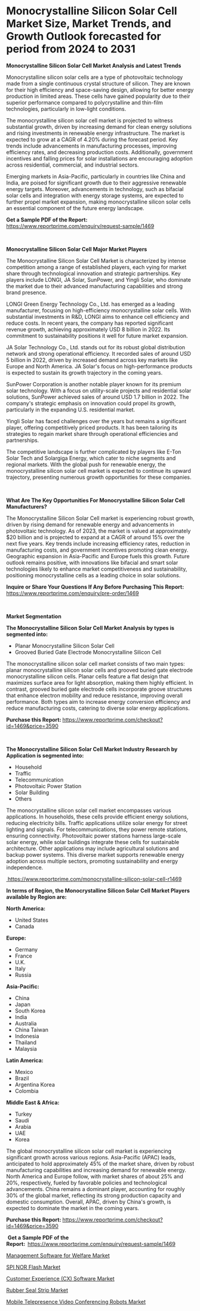 <p><h1>Monocrystalline Silicon Solar Cell Market Size, Market Trends, and Growth Outlook forecasted for period from 2024 to 2031</h1></p><p><strong>Monocrystalline Silicon Solar Cell Market Analysis and Latest Trends</strong></p>
<p><p>Monocrystalline silicon solar cells are a type of photovoltaic technology made from a single continuous crystal structure of silicon. They are known for their high efficiency and space-saving design, allowing for better energy production in limited areas. These cells have gained popularity due to their superior performance compared to polycrystalline and thin-film technologies, particularly in low-light conditions.</p><p>The monocrystalline silicon solar cell market is projected to witness substantial growth, driven by increasing demand for clean energy solutions and rising investments in renewable energy infrastructure. The market is expected to grow at a CAGR of 4.20% during the forecast period. Key trends include advancements in manufacturing processes, improving efficiency rates, and decreasing production costs. Additionally, government incentives and falling prices for solar installations are encouraging adoption across residential, commercial, and industrial sectors.</p><p>Emerging markets in Asia-Pacific, particularly in countries like China and India, are poised for significant growth due to their aggressive renewable energy targets. Moreover, advancements in technology, such as bifacial solar cells and integration with energy storage systems, are expected to further propel market expansion, making monocrystalline silicon solar cells an essential component of the future energy landscape.</p></p>
<p><strong>Get a Sample PDF of the Report:&nbsp;</strong> <a href="https://www.reportprime.com/enquiry/request-sample/1469">https://www.reportprime.com/enquiry/request-sample/1469</a></p>
<p>&nbsp;</p>
<p><strong>Monocrystalline Silicon Solar Cell Major Market Players</strong></p>
<p><p>The Monocrystalline Silicon Solar Cell Market is characterized by intense competition among a range of established players, each vying for market share through technological innovation and strategic partnerships. Key players include LONGI, JA Solar, SunPower, and Yingli Solar, who dominate the market due to their advanced manufacturing capabilities and strong brand presence.</p><p>LONGI Green Energy Technology Co., Ltd. has emerged as a leading manufacturer, focusing on high-efficiency monocrystalline solar cells. With substantial investments in R&D, LONGI aims to enhance cell efficiency and reduce costs. In recent years, the company has reported significant revenue growth, achieving approximately USD 8 billion in 2022. Its commitment to sustainability positions it well for future market expansion.</p><p>JA Solar Technology Co., Ltd. stands out for its robust global distribution network and strong operational efficiency. It recorded sales of around USD 5 billion in 2022, driven by increased demand across key markets like Europe and North America. JA Solar's focus on high-performance products is expected to sustain its growth trajectory in the coming years.</p><p>SunPower Corporation is another notable player known for its premium solar technology. With a focus on utility-scale projects and residential solar solutions, SunPower achieved sales of around USD 1.7 billion in 2022. The company's strategic emphasis on innovation could propel its growth, particularly in the expanding U.S. residential market.</p><p>Yingli Solar has faced challenges over the years but remains a significant player, offering competitively priced products. It has been tailoring its strategies to regain market share through operational efficiencies and partnerships.</p><p>The competitive landscape is further complicated by players like E-Ton Solar Tech and Solargiga Energy, which cater to niche segments and regional markets. With the global push for renewable energy, the monocrystalline silicon solar cell market is expected to continue its upward trajectory, presenting numerous growth opportunities for these companies.</p></p>
<p>&nbsp;</p>
<p><strong>What Are The Key Opportunities For Monocrystalline Silicon Solar Cell Manufacturers?</strong></p>
<p><p>The Monocrystalline Silicon Solar Cell market is experiencing robust growth, driven by rising demand for renewable energy and advancements in photovoltaic technology. As of 2023, the market is valued at approximately $20 billion and is projected to expand at a CAGR of around 15% over the next five years. Key trends include increasing efficiency rates, reduction in manufacturing costs, and government incentives promoting clean energy. Geographic expansion in Asia-Pacific and Europe fuels this growth. Future outlook remains positive, with innovations like bifacial and smart solar technologies likely to enhance market competitiveness and sustainability, positioning monocrystalline cells as a leading choice in solar solutions.</p></p>
<p><strong>Inquire or Share Your Questions If Any Before Purchasing This Report:</strong> <a href="https://www.reportprime.com/enquiry/pre-order/1469">https://www.reportprime.com/enquiry/pre-order/1469</a></p>
<p>&nbsp;</p>
<p><strong>Market Segmentation</strong></p>
<p><strong>The Monocrystalline Silicon Solar Cell Market Analysis by types is segmented into:</strong></p>
<p><ul><li>Planar Monocrystalline Silicon Solar Cell</li><li>Grooved Buried Gate Electrode Monocrystalline Silicon Cell</li></ul></p>
<p><p>The monocrystalline silicon solar cell market consists of two main types: planar monocrystalline silicon solar cells and grooved buried gate electrode monocrystalline silicon cells. Planar cells feature a flat design that maximizes surface area for light absorption, making them highly efficient. In contrast, grooved buried gate electrode cells incorporate groove structures that enhance electron mobility and reduce resistance, improving overall performance. Both types aim to increase energy conversion efficiency and reduce manufacturing costs, catering to diverse solar energy applications.</p></p>
<p><strong>Purchase this Report:&nbsp;</strong><a href="https://www.reportprime.com/checkout?id=1469&price=3590">https://www.reportprime.com/checkout?id=1469&price=3590</a></p>
<p>&nbsp;</p>
<p><strong>The Monocrystalline Silicon Solar Cell Market Industry Research by Application is segmented into:</strong></p>
<p><ul><li>Household</li><li>Traffic</li><li>Telecommunication</li><li>Photovoltaic Power Station</li><li>Solar Building</li><li>Others</li></ul></p>
<p><p>The monocrystalline silicon solar cell market encompasses various applications. In households, these cells provide efficient energy solutions, reducing electricity bills. Traffic applications utilize solar energy for street lighting and signals. For telecommunications, they power remote stations, ensuring connectivity. Photovoltaic power stations harness large-scale solar energy, while solar buildings integrate these cells for sustainable architecture. Other applications may include agricultural solutions and backup power systems. This diverse market supports renewable energy adoption across multiple sectors, promoting sustainability and energy independence.</p></p>
<p><a href="https://www.reportprime.com/monocrystalline-silicon-solar-cell-r1469">&nbsp;https://www.reportprime.com/monocrystalline-silicon-solar-cell-r1469</a></p>
<p><strong>In terms of Region, the Monocrystalline Silicon Solar Cell Market Players available by Region are:</strong></p>
<p>
    <p> <strong> North America: </strong>
        <ul>
            <li>United States</li>
            <li>Canada</li>
        </ul>
        </p> 
    <p> <strong> Europe: </strong>
        <ul>
            <li>Germany</li>
            <li>France</li>
            <li>U.K.</li>
            <li>Italy</li>
            <li>Russia</li>
        </ul>
        </p> 
    <p> <strong> Asia-Pacific: </strong>
        <ul>
            <li>China</li>
            <li>Japan</li>
            <li>South Korea</li>
            <li>India</li>
            <li>Australia</li>
            <li>China Taiwan</li>
            <li>Indonesia</li>
            <li>Thailand</li>
            <li>Malaysia</li>
        </ul>
        </p> 
    <p> <strong> Latin America: </strong>
        <ul>
            <li>Mexico</li>
            <li>Brazil</li>
            <li>Argentina Korea</li>
            <li>Colombia</li>
        </ul>
        </p> 
    <p> <strong> Middle East & Africa: </strong>
        <ul>
            <li>Turkey</li>
            <li>Saudi</li>
            <li>Arabia</li>
            <li>UAE</li>
            <li>Korea</li>
        </ul>
    </p>
    </p>
<p><p>The global monocrystalline silicon solar cell market is experiencing significant growth across various regions. Asia-Pacific (APAC) leads, anticipated to hold approximately 45% of the market share, driven by robust manufacturing capabilities and increasing demand for renewable energy. North America and Europe follow, with market shares of about 25% and 20%, respectively, fueled by favorable policies and technological advancements. China remains a dominant player, accounting for roughly 30% of the global market, reflecting its strong production capacity and domestic consumption. Overall, APAC, driven by China's growth, is expected to dominate the market in the coming years.</p></p>
<p><strong>Purchase this Report: </strong><a href="https://www.reportprime.com/checkout?id=1469&price=3590">https://www.reportprime.com/checkout?id=1469&price=3590</a></p>
<p>&nbsp;<strong>Get a Sample PDF of the Report:&nbsp;&nbsp;</strong><a href="https://www.reportprime.com/enquiry/request-sample/1469">https://www.reportprime.com/enquiry/request-sample/1469</a></p>
<p><strong></strong></p>
<p><p><a href="https://medium.com/@waddy46852/management-software-for-welfare-industry-forecast-market-shifts-and-strategic-imperatives-03b17d9b7345">Management Software for Welfare Market</a></p><p><a href="https://github.com/mauripalmi/Market-Research-Report-List-5/blob/main/spi-nor-flash-market.md">SPI NOR Flash Market</a></p><p><a href="https://medium.com/@jacob.gibson4568/what-innovations-and-market-trends-are-shaping-the-customer-experience-cx-software-market-fda90d6f34ae">Customer Experience (CX) Software Market</a></p><p><a href="https://www.linkedin.com/pulse/rubber-seal-strip-market-size-segmentation-trends-growth-analysis-gqdxf?trackingId=84rkzLu%2FRYWpjx09p6GMDw%3D%3D">Rubber Seal Strip Market</a></p><p><a href="https://issuu.com/reportprime-2/docs/mobile-telepresence-video-conferenc_5b9680cbe6be39">Mobile Telepresence Video Conferencing Robots Market</a></p></p>